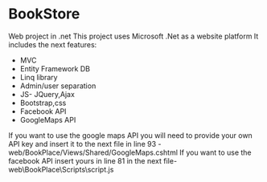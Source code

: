 # BookStore
Web project in .net
This project uses Microsoft .Net as a website platform
It includes the next features:
-	MVC
-	Entity Framework DB 
-	Linq library
-	Admin/user separation 
-	JS- JQuery,Ajax
-	Bootstrap,css
-	Facebook API
-	GoogleMaps API


If you want to use the google maps API you will need to provide your own API key and insert it to the next file in line 93 -  web/BookPlace/Views/Shared/GoogleMaps.cshtml
If you want to use the facebook API insert yours in line 81 in the next file- web\BookPlace\Scripts\script.js

